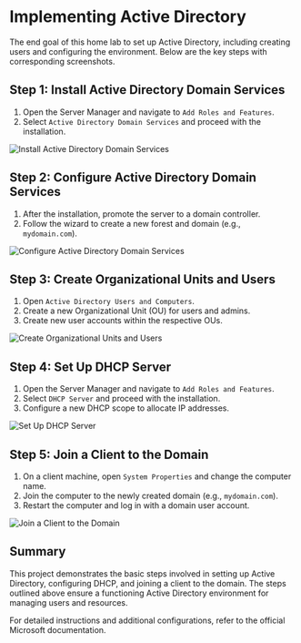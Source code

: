 # Implementing Active Directory

The end goal of this home lab to set up Active Directory, including creating users and configuring the environment. Below are the key steps with corresponding screenshots.

## Step 1: Install Active Directory Domain Services

1. Open the Server Manager and navigate to `Add Roles and Features`.
2. Select `Active Directory Domain Services` and proceed with the installation.

![Install Active Directory Domain Services](path/to/screenshot1.png)

## Step 2: Configure Active Directory Domain Services

1. After the installation, promote the server to a domain controller.
2. Follow the wizard to create a new forest and domain (e.g., `mydomain.com`).

![Configure Active Directory Domain Services](path/to/screenshot2.png)

## Step 3: Create Organizational Units and Users

1. Open `Active Directory Users and Computers`.
2. Create a new Organizational Unit (OU) for users and admins.
3. Create new user accounts within the respective OUs.

![Create Organizational Units and Users](path/to/screenshot3.png)

## Step 4: Set Up DHCP Server

1. Open the Server Manager and navigate to `Add Roles and Features`.
2. Select `DHCP Server` and proceed with the installation.
3. Configure a new DHCP scope to allocate IP addresses.

![Set Up DHCP Server](path/to/screenshot4.png)

## Step 5: Join a Client to the Domain

1. On a client machine, open `System Properties` and change the computer name.
2. Join the computer to the newly created domain (e.g., `mydomain.com`).
3. Restart the computer and log in with a domain user account.

![Join a Client to the Domain](path/to/screenshot5.png)

## Summary

This project demonstrates the basic steps involved in setting up Active Directory, configuring DHCP, and joining a client to the domain. The steps outlined above ensure a functioning Active Directory environment for managing users and resources.

For detailed instructions and additional configurations, refer to the official Microsoft documentation.

